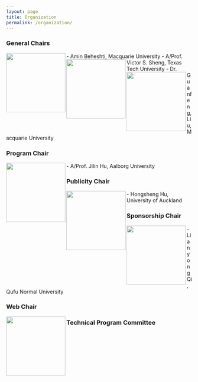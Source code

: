 ```yaml
---
layout: page
title: Organization 
permalink: /organization/
---
```


### **General Chairs**
<img src="../figures/amin.jpg" align="left" width="160">
- Amin Beheshti, Macquarie University
<img src="../figures/sheng.jpg" align="left" width="160">
- A/Prof. Victor S. Sheng, Texas Tech University
<img src="../figures/guanfeng.jpg" align="left" width="160">
- Dr. Guanfeng, Liu, Macquarie University

### **Program Chair**
<img src="../figures/photo-zhu.jpeg" align="left" width="160">
- A/Prof. Jilin Hu, Aalborg University
<!-- - Bin Yang, Aalborg University, Denmark
- Yifeng Zheng, Harbin Institute of Technology, China
- [Xuyun Zhang](https://researchers.mq.edu.au/en/persons/xuyun-zhang), Macquarie University, Australia -->

### **Publicity Chair**
<img src="../figures/photo-zhu.jpeg" align="left" width="160">
- Hongsheng Hu, University of Auckland
<!-- - Hongxu Chen, University of Technology Sydney, Australia
- Hongsheng Hu, University of Auckland, New Zealand -->


### **Sponsorship Chair**
<img src="../figures/photo-zhu.jpeg" align="left" width="160">
- Lianyong Qi, Qufu Normal University
<!-- - Zhi Zhang, Data61, Australia
- Lianyong Qi, Qufu Normal University, China -->

### **Web Chair**
<img src="../figures/photo-zhu.jpeg" align="left" width="160">
<!-- - Haolong Xiang, Macquarie University, Australia -->

### **Technical Program Committee**
<!-- To be updated ...
Following are tentative PC members
- Lingjuan Lyu,National University of Singapore,Singapore
- Luigi Catuogno, University of Salerno, Italy 
- Xiaochun Cheng, Middlesex University, U.K. 
- Dieter Gollmann, Hamburg University of Technology, Germany 
- Saeid Hosseini, Singapore University of Technology & Design, Singapore 
- Hadis Karimipour, University of Guelph, Canada 
- Weizhi Meng, Technical University of Denmark, Denmark 
- Vincenzo Moscato, University of Naples, Italy 
- Chao Chen, Swinburne University of Technology, Australia 
- Nathan Clarke, University of Plymouth, UK 
- Javier Parra-Arnau, Universitat Rovira i Virgili, Spain
- Wenjuan Li, Hong Kong Polytechnic University,HongKong
- Lam Kwok Yan, Nanyang Technological University, Singapore 
- Hui Liu, University of Calgary, Canada 
- Ali Ismail Awad, Lulea University of Technology, Sweden 
- Reza Malekian, Malmo University, Sweden 
- Meng Liu,Shandong University,China
- Xiaolong Xu,Nanjing University of Information Science and Technology,China
- Zhiyuan Tan,Edinburgh Napier University,UK
- Gaofeng Zhang,Hefei University of Technology,China
- Xiao Liu,Deakin University,Australia
- Tao Xu,Northwestern Polytechnical University,China
- Yirui Wu,Hohai University,China
- Liangfu Lv,Tianjin University,China
- Shunmei Meng,Nanjing University of Science and Technology,China
- Yanwei Xu,Tianjin University,China -->
